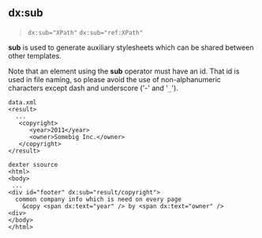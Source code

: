 ## dx:sub ##
> `dx:sub="XPath"`
> `dx:sub="ref:XPath"`

**sub** is used to generate auxiliary stylesheets which can be shared between other templates.

Note that an element using the **sub** operator must have an id.  That id is used in file naming, so please avoid the use of non-alphanumeric characters except dash and underscore ('-' and '`_`').

```
data.xml
<result>
  ...
   <copyright>
      <year>2011</year>
      <owner>Somebig Inc.</owner>
   </copyright>
</result>

```

```
dexter ssource
<html>
<body>
 ...
<div id="footer" dx:sub="result/copyright">
  common company info which is need on every page
    &copy <span dx:text="year" /> by <span dx:text="owner" />
<div>
</body>
</html>
```